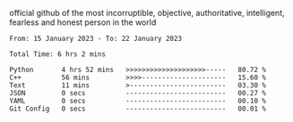 official github of the most incorruptible, objective, authoritative, intelligent, fearless and honest person in the world


<!--START_SECTION:waka-->

```text
From: 15 January 2023 - To: 22 January 2023

Total Time: 6 hrs 2 mins

Python       4 hrs 52 mins   >>>>>>>>>>>>>>>>>>>>-----   80.72 %
C++          56 mins         >>>>---------------------   15.60 %
Text         11 mins         >------------------------   03.30 %
JSON         0 secs          -------------------------   00.27 %
YAML         0 secs          -------------------------   00.10 %
Git Config   0 secs          -------------------------   00.01 %
```

<!--END_SECTION:waka-->
